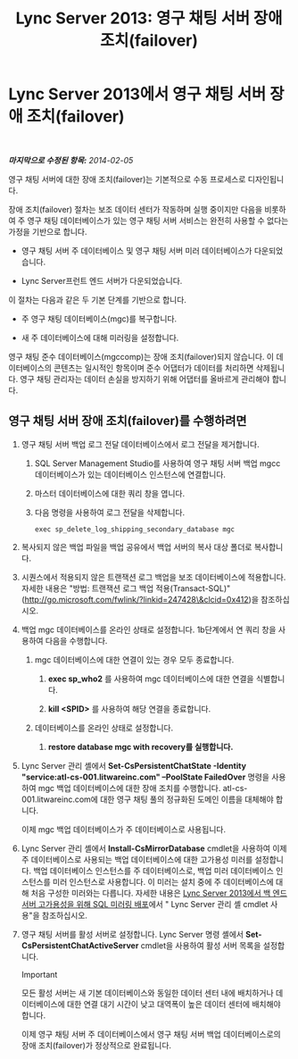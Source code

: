 ﻿---
title: 'Lync Server 2013: 영구 채팅 서버 장애 조치(failover)'
TOCTitle: 영구 채팅 서버 장애 조치(failover)
ms:assetid: 2cd79ffd-fee6-44ce-96cf-b98bf25e2690
ms:mtpsurl: https://technet.microsoft.com/ko-kr/library/JJ204772(v=OCS.15)
ms:contentKeyID: 49303161
ms.date: 08/10/2015
mtps_version: v=OCS.15
ms.translationtype: HT
---

# Lync Server 2013에서 영구 채팅 서버 장애 조치(failover)

 

_**마지막으로 수정된 항목:** 2014-02-05_

영구 채팅 서버에 대한 장애 조치(failover)는 기본적으로 수동 프로세스로 디자인됩니다.

장애 조치(failover) 절차는 보조 데이터 센터가 작동하며 실행 중이지만 다음을 비롯하여 주 영구 채팅 데이터베이스가 있는 영구 채팅 서버 서비스는 완전히 사용할 수 없다는 가정을 기반으로 합니다.

  - 영구 채팅 서버 주 데이터베이스 및 영구 채팅 서버 미러 데이터베이스가 다운되었습니다.

  - Lync Server프런트 엔드 서버가 다운되었습니다.

이 절차는 다음과 같은 두 기본 단계를 기반으로 합니다.

  - 주 영구 채팅 데이터베이스(mgc)를 복구합니다.

  - 새 주 데이터베이스에 대해 미러링을 설정합니다.

영구 채팅 준수 데이터베이스(mgccomp)는 장애 조치(failover)되지 않습니다. 이 데이터베이스의 콘텐츠는 일시적인 항목이며 준수 어댑터가 데이터를 처리하면 삭제됩니다. 영구 채팅 관리자는 데이터 손실을 방지하기 위해 어댑터를 올바르게 관리해야 합니다.

## 영구 채팅 서버 장애 조치(failover)를 수행하려면

1.  영구 채팅 서버 백업 로그 전달 데이터베이스에서 로그 전달을 제거합니다.
    
    1.  SQL Server Management Studio를 사용하여 영구 채팅 서버 백업 mgcc 데이터베이스가 있는 데이터베이스 인스턴스에 연결합니다.
    
    2.  마스터 데이터베이스에 대한 쿼리 창을 엽니다.
    
    3.  다음 명령을 사용하여 로그 전달을 삭제합니다.
        
            exec sp_delete_log_shipping_secondary_database mgc

2.  복사되지 않은 백업 파일을 백업 공유에서 백업 서버의 복사 대상 폴더로 복사합니다.

3.  시퀀스에서 적용되지 않은 트랜잭션 로그 백업을 보조 데이터베이스에 적용합니다. 자세한 내용은 "방법: 트랜잭션 로그 백업 적용(Transact-SQL)"(http://go.microsoft.com/fwlink/?linkid=247428\&clcid=0x412)을 참조하십시오.

4.  백업 mgc 데이터베이스를 온라인 상태로 설정합니다. 1b단계에서 연 쿼리 창을 사용하여 다음을 수행합니다.
    
    1.  mgc 데이터베이스에 대한 연결이 있는 경우 모두 종료합니다.
        
        1.  **exec sp\_who2** 를 사용하여 mgc 데이터베이스에 대한 연결을 식별합니다.
        
        2.  **kill \<SPID\>** 를 사용하여 해당 연결을 종료합니다.
    
    2.  데이터베이스를 온라인 상태로 설정합니다.
        
        1.  **restore database mgc with recovery를 실행합니다.**

5.  Lync Server 관리 셸에서 **Set-CsPersistentChatState -Identity "service:atl-cs-001.litwareinc.com" –PoolState FailedOver** 명령을 사용하여 mgc 백업 데이터베이스에 대한 장애 조치를 수행합니다. atl-cs-001.litwareinc.com에 대한 영구 채팅 풀의 정규화된 도메인 이름을 대체해야 합니다.
    
    이제 mgc 백업 데이터베이스가 주 데이터베이스로 사용됩니다.

6.  Lync Server 관리 셸에서 **Install-CsMirrorDatabase** cmdlet을 사용하여 이제 주 데이터베이스로 사용되는 백업 데이터베이스에 대한 고가용성 미러를 설정합니다. 백업 데이터베이스 인스턴스를 주 데이터베이스로, 백업 미러 데이터베이스 인스턴스를 미러 인스턴스로 사용합니다. 이 미러는 설치 중에 주 데이터베이스에 대해 처음 구성한 미러와는 다릅니다. 자세한 내용은 [Lync Server 2013에서 백 엔드 서버 고가용성을 위해 SQL 미러링 배포](lync-server-2013-deploying-sql-mirroring-for-back-end-server-high-availability.md)에서 " Lync Server 관리 셸 cmdlet 사용"을 참조하십시오.

7.  영구 채팅 서버를 활성 서버로 설정합니다. Lync Server 명령 셸에서 **Set-CsPersistentChatActiveServer** cmdlet을 사용하여 활성 서버 목록을 설정합니다.
    

    > [!IMPORTANT]
    > 모든 활성 서버는 새 기본 데이터베이스와 동일한 데이터 센터 내에 배치하거나 데이터베이스에 대한 연결 대기 시간이 낮고 대역폭이 높은 데이터 센터에 배치해야 합니다.

    
    이제 영구 채팅 서버 주 데이터베이스에서 영구 채팅 서버 백업 데이터베이스로의 장애 조치(failover)가 정상적으로 완료됩니다.

